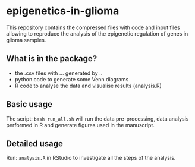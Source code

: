 # epigenetics-in-glioma
This repository contains the compressed files with code and input files allowing to reproduce the analysis of the epigenetic regulation of genes in glioma samples. 

## What is in the package?
- the .csv files with ... generated by ..
- python code to generate some Venn diagrams
- R code to analyse the data and visualise results (analysis.R)
## Basic usage
The script:
```bash run_all.sh```
will run the data pre-processing, data analysis performed in R and generate figures used in the manuscript.

## Detailed usage
Run: 
```analysis.R``` 
in RStudio to investigate all the steps of the analysis.
